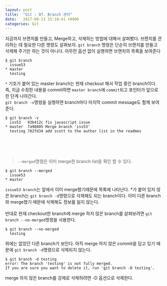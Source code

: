 ```yaml
---
layout: post
title:  "Git : 07. Branch 관리"
date:   2017-09-13 15:10:41 +0900
categories: Git
---
```

지금까지 브랜치를 만들고, Merge하고, 삭제하는 방법에 대해서 살펴봤다. 브랜치를 관리하는 데 필요한 다른 명령도 살펴보자.
`git branch` 명령은 단순히 브랜치를 만들고 삭제해 주기만 하는 것이 아니다. 아무런 옵션 없이 실행하면 브랜치의 목록을 보여준다

```
$ git branch
  issue53
* master
  testing
```


`*` 기호가 붙어 있는 master branch는 현재 checkout 해서 작업 중인 branch이다. 즉, 지금 수정한 내용을 commit하면 `master branch`에 `commit`되고 포인터가 앞으로 한 단계 나아간다. <br>
`git branch -v`명령을 실행하면 branch마다 마지막 commit message도 함께 보여준다.


```
$ git branch -v
  iss53   93b412c fix javascript issue
* master  7a98805 Merge branch 'iss53'
  testing 782fd34 add scott to the author list in the readmes
```
<br><br><br>
> `--merged`명령은 이미 merge한 branch list을 확인 할 수 있다.

```
$ git branch --merged
  issue53
* master
```

`issue53 branch`는 앞에서 이미 merge했기때문에 목록에 나타난다. *가 붙어 있지 않은 branch는 `git branch -d`명령으로 삭제해도 되는 branch이다. 이미 다른 branch와 merge했기 때문에 삭제해도
정보를 잃지 않는다.
<br><br>
반대로 현재 checkout한 branch에 merge 하지 않은 branch를 살펴보려면 `git branch --no-merged`명령을 사용한다.

```
$ git branch --no-merged
  testing
```

위에는 없었던 다른 branch가 보인다. 아직 merge 하지 않은 commit을 담고 있기 때문에 `git branch -d`명령으로 삭제되지 않는다.

```
$ git branch -d testing
error: The branch 'testing' is not fully merged.
If you are sure you want to delete it, run 'git branch -D testing'.

```

merge 하지 않은 branch를 강제로 삭제하려면 -D 옵션으로 삭제한다.
